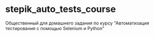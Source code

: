 # stepik_auto_tests_course
Общественный для домашнего задания по курсу "Автоматизация тестирования с помощью Selenium и Python"
